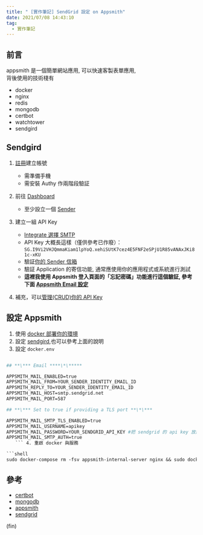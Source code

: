 ```yaml
---
title: " [實作筆記] SendGrid 設定 on Appsmith"
date: 2021/07/08 14:43:10
tag:
  - 實作筆記
---
```


## 前言

appsmith 是一個簡單網站應用, 可以快速客製表單應用,  
背後使用的技術棧有

- docker
- nginx
- redis
- mongodb
- certbot
- watchtower
- sendgird

## Sendgird

1. [註冊](https://sendgrid.com/)建立帳號
   - 需準備手機
   - 需安裝 Authy 作兩階段驗証
2. 前往 [Dashboard](https://app.sendgrid.com/)
   - 至少設立一個 [Sender](https://app.sendgrid.com/settings/sender_auth/senders)
3. 建立一組 API Key

   - [Integrate 選擇 SMTP](https://app.sendgrid.com/guide/integrate)
   - API Key 大概長這樣（僅供參考已作廢）：`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`
   - 驗証[你的 Sender 信箱](https://app.sendgrid.com/settings/sender_auth)
   - 驗証 Application 的寄信功能, 通常應使用你的應用程式或系統進行測試
   - **這裡我使用 Appsmith 登入頁面的「忘記密碼」功能進行這個驗証, 參考下面 [Appsmith Email 設定](https://docs.appsmith.com/setup/docker/email/sendgrid)**

4. 補充，可以[管理(CRUD)你的 API Key](https://app.sendgrid.com/settings/api_keys)

## 設定 Appsmith

1. 使用 [docker 部署你的環境](https://docs.appsmith.com/setup/docker)
2. 設定 [sendgird](https://docs.appsmith.com/setup/docker/email/sendgrid),也可以參考上面的說明
3. 設定 `docker.env`

```dockerfile

## **\*** Email ****\*\*****

APPSMITH_MAIL_ENABLED=true
APPSMITH_MAIL_FROM=YOUR_SENDER_IDENTITY_EMAIL_ID
APPSMITH_REPLY_TO=YOUR_SENDER_IDENTITY_EMAIL_ID
APPSMITH_MAIL_HOST=smtp.sendgrid.net
APPSMITH_MAIL_PORT=587

## **\*** Set to true if providing a TLS port **\*\***

APPSMITH_MAIL_SMTP_TLS_ENABLED=true
APPSMITH_MAIL_USERNAME=apikey
APPSMITH_MAIL_PASSWORD=YOUR_SENDGRID_API_KEY #把 sendgrid 的 api key 放這裡
APPSMITH_MAIL_SMTP_AUTH=true
　　``` 4. 重啟 docker 與服務

```shell
sudo docker-compose rm -fsv appsmith-internal-server nginx && sudo docker-compose up -d
```

## 參考

- [certbot](https://certbot.eff.org/)
- [mongodb](https://www.mongodb.com/live)
- [appsmith](https://docs.appsmith.com/)
- [sendgrid](https://sendgrid.com/)

(fin)
